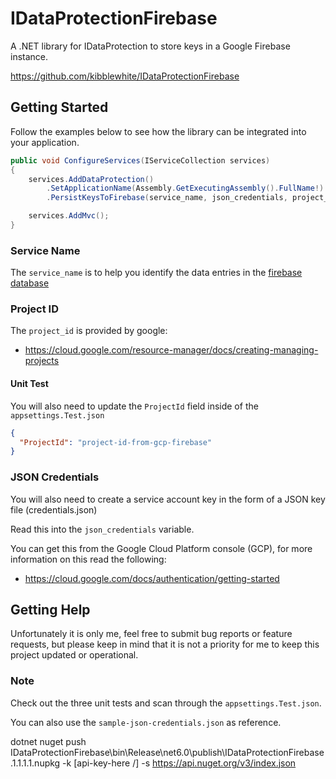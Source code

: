 # IDataProtectionFirebase
A .NET library for IDataProtection to store keys in a Google Firebase instance.

https://github.com/kibblewhite/IDataProtectionFirebase

## Getting Started

Follow the examples below to see how the library can be integrated into your application.

```csharp
public void ConfigureServices(IServiceCollection services)
{
    services.AddDataProtection()
        .SetApplicationName(Assembly.GetExecutingAssembly().FullName!)
        .PersistKeysToFirebase(service_name, json_credentials, project_id);

    services.AddMvc();
}
```

### Service Name

The `service_name` is to help you identify the data entries in the [firebase database](https://console.firebase.google.com/)

### Project ID

The `project_id` is provided by google:
- https://cloud.google.com/resource-manager/docs/creating-managing-projects

#### Unit Test

You will also need to update the `ProjectId` field inside of the `appsettings.Test.json`

```json
{
  "ProjectId": "project-id-from-gcp-firebase"
}
```

### JSON Credentials

You will also need to create a service account key in the form of a JSON key file (credentials.json)

Read this into the `json_credentials` variable.

You can get this from the Google Cloud Platform console (GCP), for more information on this read the following:
- https://cloud.google.com/docs/authentication/getting-started

## Getting Help

Unfortunately it is only me, feel free to submit bug reports or feature requests, but please keep in mind that it is not a priority for me to keep this project updated or operational.


### Note

Check out the three unit tests and scan through the `appsettings.Test.json`.

You can also use the `sample-json-credentials.json` as reference.


dotnet nuget push IDataProtectionFirebase\bin\Release\net6.0\publish\IDataProtectionFirebase.1.1.1.1.nupkg -k [api-key-here /] -s https://api.nuget.org/v3/index.json
